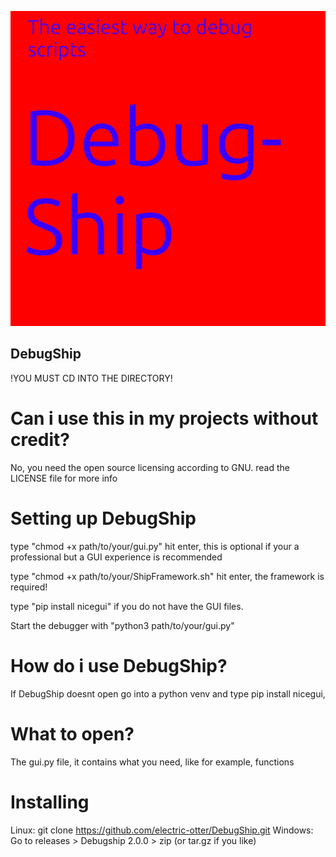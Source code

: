 ![Logo](https://raw.githubusercontent.com/electric-otter/Images/refs/heads/main/debugship.png)
## DebugShip
!YOU MUST CD INTO THE DIRECTORY!
# Can i use this in my projects without credit?
No, you need the open source licensing according to GNU. read the LICENSE file for more info
# Setting up DebugShip
type "chmod +x path/to/your/gui.py" hit enter, this is optional if your a professional but a GUI experience is recommended

type "chmod +x path/to/your/ShipFramework.sh" hit enter, the framework is required!

type "pip install nicegui" if you do not have the GUI files.

Start the debugger with "python3 path/to/your/gui.py"

# How do i use DebugShip?
If DebugShip doesnt open go into a python venv and type pip install nicegui,
# What to open?
The gui.py file, it contains what you need, like for example, functions
# Installing
Linux: git clone https://github.com/electric-otter/DebugShip.git
Windows: Go to releases > Debugship 2.0.0 > zip (or tar.gz if you like)
